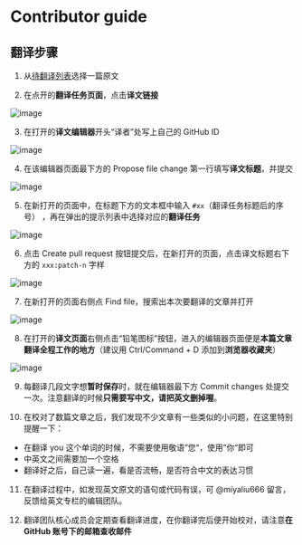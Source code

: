 # Contributor guide

## 翻译步骤

1. 从[待翻译列表][1]选择一篇原文

2. 在点开的**翻译任务页面**，点击**译文链接**

![image](https://user-images.githubusercontent.com/19969570/62818115-fc007680-bb74-11e9-957b-08a695c760c6.png)

3. 在打开的**译文编辑器**开头“译者”处写上自己的 GitHub ID

![image](https://user-images.githubusercontent.com/19969570/62830781-f2474380-bc46-11e9-9c8f-0750ad7f2c84.png)

4. 在该编辑器页面最下方的 Propose file change 第一行填写**译文标题**，并提交

![image](https://user-images.githubusercontent.com/19969570/62818127-2baf7e80-bb75-11e9-8fd1-79afe4b5e353.png)

5. 在新打开的页面中，在标题下方的文本框中输入 `#xx`（翻译任务标题后的序号） ，再在弹出的提示列表中选择对应的**翻译任务**

![image](https://user-images.githubusercontent.com/19969570/62818130-408c1200-bb75-11e9-9edf-81b787da19ae.png)

6. 点击 Create pull request 按钮提交后，在新打开的页面，点击译文标题右下方的 `xxx:patch-n` 字样

![image](https://user-images.githubusercontent.com/19969570/62818132-4c77d400-bb75-11e9-9348-e2a97b57e6ef.png)

7. 在新打开的页面右侧点 Find file，搜索出本次要翻译的文章并打开

![image](https://user-images.githubusercontent.com/19969570/62818135-57326900-bb75-11e9-874b-f4d31cb58504.png)

8. 在打开的**译文页面**右侧点击“铅笔图标”按钮，进入的编辑器页面便是**本篇文章翻译全程工作的地方**（建议用 Ctrl/Command + D 添加到**浏览器收藏夹**）

![image](https://user-images.githubusercontent.com/19969570/62818137-65808500-bb75-11e9-98d9-7ba710c003b5.png)

9. 每翻译几段文字想**暂时保存**时，就在编辑器最下方 Commit changes 处提交一次。注意翻译的时候**只需要写中文，请把英文删掉喔**。

10. 在校对了数篇文章之后，我们发现不少文章有一些类似的小问题，在这里特别提醒一下：

-   在翻译 you 这个单词的时候，不需要使用敬语”您“，使用”你“即可
-   中英文之间需要加一个空格
-   翻译好之后，自己读一遍，看是否流畅，是否符合中文的表达习惯

11. 在翻译过程中，如发现英文原文的语句或代码有误，可 @miyaliu666 留言，反馈给英文专栏的编辑团队。

12. 翻译团队核心成员会定期查看翻译进度，在你翻译完后便开始校对，请注意**在 GitHub 账号下的邮箱查收邮件**

[1]: https://github.com/freeCodeCamp/news-translation/issues?q=is%3Aissue+is%3Aopen+label%3ATranslation-needed
